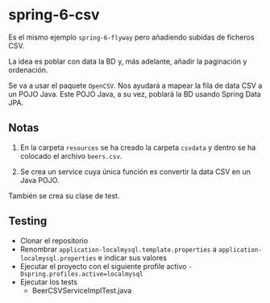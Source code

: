 # spring-6-csv

Es el mismo ejemplo `spring-6-flyway` pero añadiendo subidas de ficheros CSV.

La idea es poblar con data la BD y, más adelante, añadir la paginación y ordenación.

Se va a usar el paquete `OpenCSV`. Nos ayudará a mapear la fila de data CSV a un POJO Java. Este POJO Java, a su vez, poblará la BD usando Spring Data JPA.

## Notas

1. En la carpeta `resources` se ha creado la carpeta `csvdata` y dentro se ha colocado el archivo `beers.csv`.

2. Se crea un service cuya única función es convertir la data CSV en un Java POJO.

También se crea su clase de test.

## Testing

- Clonar el repositorio
- Renombrar `application-localmysql.template.properties` a `application-localmysql.properties` e indicar sus valores
- Ejecutar el proyecto con el siguiente profile activo `-Dspring.profiles.active=localmysql`
- Ejecutar los tests
  - BeerCSVServiceImplTest.java